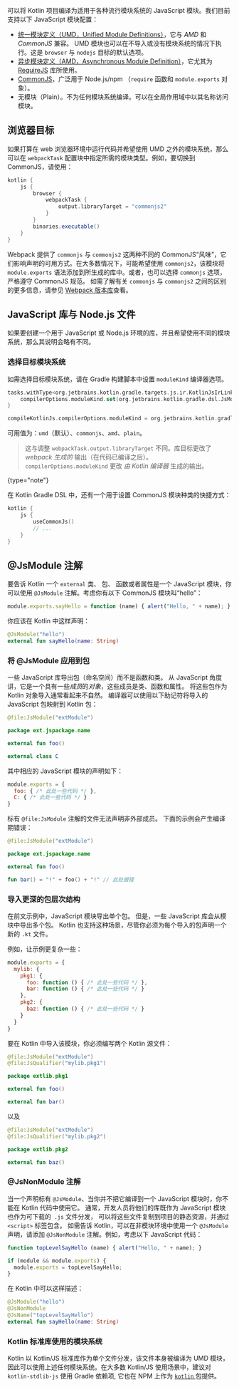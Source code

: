 [//]: # (title: JavaScript 模块)

可以将 Kotlin 项目编译为适用于各种流行模块系统的 JavaScript 模块。我们目前支持<!--
-->以下 JavaScript 模块配置：

- [统一模块定义（UMD，Unified Module Definitions）](https://github.com/umdjs/umd)，它与 *AMD* 和 *CommonJS* 兼容。
  UMD 模块也可以在不导入或没有模块系统的情况下执行。这是 `browser` 与 `nodejs` 目标的默认选项。
- [异步模块定义（AMD，Asynchronous Module Definition）](https://github.com/amdjs/amdjs-api/wiki/AMD)，它尤其为
  [RequireJS](https://requirejs.org/) 库所使用。
- [CommonJS](http://wiki.commonjs.org/wiki/Modules/1.1)，广泛用于 Node.js/npm
  （`require` 函数和 `module.exports` 对象）。
- 无模块（Plain）。不为任何模块系统编译。可以在全局作用域中以其名称访问模块。

## 浏览器目标

如果打算在 web 浏览器环境中运行代码并希望使用 UMD 之外的模块系统，那么可以在
`webpackTask` 配置块中指定所需的模块类型。例如，要切换到 CommonJS，请使用：

```groovy
kotlin {
    js {
        browser {
            webpackTask {
                output.libraryTarget = "commonjs2"
            }
        }
        binaries.executable()
    }
}

```

Webpack 提供了 `commonjs` 与 `commonjs2` 这两种不同的 CommonJS“风味”，它们影响声明的<!--
-->可用方式。在大多数情况下，可能希望使用 `commonjs2`，该模块将 `module.exports` 语法添加到<!--
-->所生成的库中。或者，也可以选择 `commonjs` 选项，严格遵守 CommonJS 规范。
如需了解有关 `commonjs` 与 `commonjs2` 之间的区别的更多信息，请参见 [Webpack 版本库](https://github.com/webpack/webpack/issues/1114)查看。

## JavaScript 库与 Node.js 文件

如果要创建一个用于 JavaScript 或 Node.js 环境的库，并且希望使用不同的模块<!--
-->系统，那么其说明会略有不同。

### 选择目标模块系统

如需选择目标模块系统，请在 Gradle 构建脚本中设置 `moduleKind` 编译器选项。

<tabs group="build-script">
<tab title="Kotlin" group-key="kotlin">

```kotlin
tasks.withType<org.jetbrains.kotlin.gradle.targets.js.ir.KotlinJsIrLink> {
    compilerOptions.moduleKind.set(org.jetbrains.kotlin.gradle.dsl.JsModuleKind.MODULE_COMMONJS)
}
```

</tab>
<tab title="Groovy" group-key="groovy">

```groovy
compileKotlinJs.compilerOptions.moduleKind = org.jetbrains.kotlin.gradle.dsl.JsModuleKind.MODULE_COMMONJS
```

</tab>
</tabs>

可用值为：`umd`（默认）、`commonjs`、`amd`、`plain`。

> 这与调整 `webpackTask.output.libraryTarget` 不同。库目标更改了
> _webpack 生成的_ 输出（在代码已编译之后）。`compilerOptions.moduleKind` 更改
> _由 Kotlin 编译器_ 生成的输出。
>
{type="note"}  

在 Kotlin Gradle DSL 中，还有一个用于设置 CommonJS 模块种类的快捷方式：

```kotlin
kotlin {
    js {
        useCommonJs()
        // ...
    }
}
```

## @JsModule 注解

要告诉 Kotlin 一个 `external` 类、 包、 函数或者属性是一个 JavaScript 模块，你可以使用 `@JsModule`
注解。考虑你有以下 CommonJS 模块叫“hello”：

```javascript
module.exports.sayHello = function (name) { alert("Hello, " + name); }
```

你应该在 Kotlin 中这样声明：

```kotlin
@JsModule("hello")
external fun sayHello(name: String)
```

### 将 @JsModule 应用到包

一些 JavaScript 库导出包（命名空间）而不是函数和类。
从 JavaScript 角度讲，它是一个具有一些*成员*的*对象*，这些成员是类、函数和属性。
将这些包作为 Kotlin 对象导入通常看起来不自然。
编译器可以使用以下助记符将导入的 JavaScript 包映射到 Kotlin 包：

```kotlin
@file:JsModule("extModule")

package ext.jspackage.name

external fun foo()

external class C
```

其中相应的 JavaScript 模块的声明如下：

```javascript
module.exports = {
  foo: { /* 此处一些代码 */ },
  C: { /* 此处一些代码 */ }
}
```

标有 `@file:JsModule` 注解的文件无法声明非外部成员。
下面的示例会产生编译期错误：

```kotlin
@file:JsModule("extModule")

package ext.jspackage.name

external fun foo()

fun bar() = "!" + foo() + "!" // 此处报错
```

### 导入更深的包层次结构

在前文示例中，JavaScript 模块导出单个包。
但是，一些 JavaScript 库会从模块中导出多个包。
Kotlin 也支持这种场景，尽管你必须为每个导入的包声明一个新的 `.kt` 文件。

例如，让示例更复杂一些：

```javascript
module.exports = {
  mylib: {
    pkg1: {
      foo: function () { /* 此处一些代码 */ },
      bar: function () { /* 此处一些代码 */ }
    },
    pkg2: {
      baz: function () { /* 此处一些代码 */ }
    }
  }
}
```

要在 Kotlin 中导入该模块，你必须编写两个 Kotlin 源文件：

```kotlin
@file:JsModule("extModule")
@file:JsQualifier("mylib.pkg1")

package extlib.pkg1

external fun foo()

external fun bar()
```

以及

```kotlin
@file:JsModule("extModule")
@file:JsQualifier("mylib.pkg2")

package extlib.pkg2

external fun baz()
```

### @JsNonModule 注解

当一个声明标有 `@JsModule`、当你并不把它编译到一个 JavaScript 模块时，你不能在 Kotlin 代码中使用它。
通常，开发人员将他们的库既作为 JavaScript 模块也作为可下载的` .js` 文件分发，
可以将这些文件复制到项目的静态资源，并通过 `<script>` 标签包含。 如需告诉 Kotlin，可以在非模块环境中使用一个
`@JsModule` 声明，请添加 `@JsNonModule` 注解。例如，考虑<!--
-->以下 JavaScript 代码：

```javascript
function topLevelSayHello (name) { alert("Hello, " + name); }

if (module && module.exports) {
  module.exports = topLevelSayHello;
}
```

在 Kotlin 中可以这样描述：

```kotlin
@JsModule("hello")
@JsNonModule
@JsName("topLevelSayHello")
external fun sayHello(name: String)
```

### Kotlin 标准库使用的模块系统

Kotlin 以 Kotlin/JS 标准库作为单个文件分发，该文件本身被编译为 UMD 模块，
因此可以使用上述任何模块系统。在大多数 Kotlin/JS 使用场景中，建议对
`kotlin-stdlib-js` 使用 Gradle 依赖项, 它也在 NPM 上作为 [`kotlin` ](https://www.npmjs.com/package/kotlin)
包提供。
